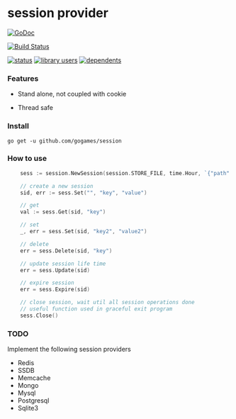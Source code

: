 session provider
===
[![GoDoc](http://godoc.org/github.com/gogames/session?status.svg)](http://godoc.org/github.com/gogames/session)

[![Build Status](https://travis-ci.org/gogames/session.svg?branch=master)](https://travis-ci.org/gogames/session)

[![status](https://sourcegraph.com/api/repos/github.com/gogames/session/.badges/status.png)](https://sourcegraph.com/github.com/gogames/session)
[![library users](https://sourcegraph.com/api/repos/github.com/gogames/session/.badges/library-users.png)](https://sourcegraph.com/github.com/gogames/session)
[![dependents](https://sourcegraph.com/api/repos/github.com/gogames/session/.badges/dependents.png)](https://sourcegraph.com/github.com/gogames/session)

### Features

* Stand alone, not coupled with cookie

* Thread safe


### Install

``` go get -u github.com/gogames/session ```


### How to use

```go
	sess := session.NewSession(session.STORE_FILE, time.Hour, `{"path":"session_path", "separator": "/"}`)

	// create a new session
	sid, err := sess.Set("", "key", "value")

	// get
	val := sess.Get(sid, "key")

	// set
	_, err = sess.Set(sid, "key2", "value2")

	// delete 
	err = sess.Delete(sid, "key")

	// update session life time
	err = sess.Update(sid)

	// expire session
	err = sess.Expire(sid)

	// close session, wait util all session operations done
	// useful function used in graceful exit program
	sess.Close()
```

### TODO

Implement the following session providers

* Redis
* SSDB
* Memcache
* Mongo
* Mysql
* Postgresql
* Sqlite3
